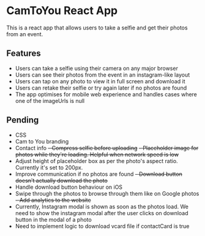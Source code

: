# CamToYou React App

This is a react app that allows users to take a selfie and get their photos from an event.

## Features

- Users can take a selfie using their camera on any major browser
- Users can see their photos from the event in an instagram-like layout
- Users can tap on any photo to view it in full screen and download it
- Users can retake their selfie or try again later if no photos are found
- The app optimises for mobile web experience and handles cases where one of the imageUrls is null

## Pending
- CSS
- Cam to You branding
- Contact info
~~- Compress selfie before uploading~~
~~- Placeholder image for photos while they're loading. Helpful when network speed is low~~
- Adjust height of placeholder box as per the photo's aspect ratio. Currently it's set to 200px.
- Improve communication if no photos are found
~~- Download button doesn't actually download the photo~~
- Handle download button behaviour on iOS
- Swipe through the photos to browse through them like on Google photos
~~- Add analytics to the website~~
- Currently, Instagram modal is shown as soon as the photos load. We need to show the instagram modal after the user clicks on download button in the modal of a photo
- Need to implement logic to download vcard file if contactCard is true